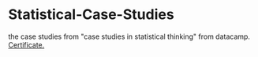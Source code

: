 # Statistical-Case-Studies
the case studies from "case studies in statistical thinking" from datacamp.
[Certificate.](https://www.datacamp.com/statement-of-accomplishment/course/a2b6229c3177f1b90fdc3d59f61c4c5f91125fbb)
